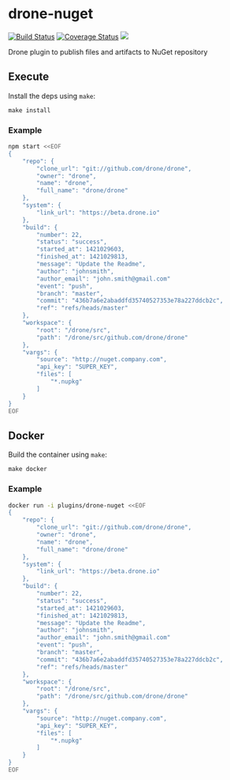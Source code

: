 # drone-nuget

[![Build Status](http://beta.drone.io/api/badges/drone-plugins/drone-nuget/status.svg)](http://beta.drone.io/drone-plugins/drone-nuget)
[![Coverage Status](https://aircover.co/badges/drone-plugins/drone-nuget/coverage.svg)](https://aircover.co/drone-plugins/drone-nuget)
[![](https://badge.imagelayers.io/plugins/drone-nuget:latest.svg)](https://imagelayers.io/?images=plugins/drone-nuget:latest 'Get your own badge on imagelayers.io')

Drone plugin to publish files and artifacts to NuGet repository

## Execute

Install the deps using `make`:

```
make install
```

### Example

```sh
npm start <<EOF
{
    "repo": {
        "clone_url": "git://github.com/drone/drone",
        "owner": "drone",
        "name": "drone",
        "full_name": "drone/drone"
    },
    "system": {
        "link_url": "https://beta.drone.io"
    },
    "build": {
        "number": 22,
        "status": "success",
        "started_at": 1421029603,
        "finished_at": 1421029813,
        "message": "Update the Readme",
        "author": "johnsmith",
        "author_email": "john.smith@gmail.com"
        "event": "push",
        "branch": "master",
        "commit": "436b7a6e2abaddfd35740527353e78a227ddcb2c",
        "ref": "refs/heads/master"
    },
    "workspace": {
        "root": "/drone/src",
        "path": "/drone/src/github.com/drone/drone"
    },
    "vargs": {
        "source": "http://nuget.company.com",
        "api_key": "SUPER_KEY",
        "files": [
            "*.nupkg"
        ]
    }
}
EOF
```

## Docker

Build the container using `make`:

```
make docker
```

### Example

```sh
docker run -i plugins/drone-nuget <<EOF
{
    "repo": {
        "clone_url": "git://github.com/drone/drone",
        "owner": "drone",
        "name": "drone",
        "full_name": "drone/drone"
    },
    "system": {
        "link_url": "https://beta.drone.io"
    },
    "build": {
        "number": 22,
        "status": "success",
        "started_at": 1421029603,
        "finished_at": 1421029813,
        "message": "Update the Readme",
        "author": "johnsmith",
        "author_email": "john.smith@gmail.com"
        "event": "push",
        "branch": "master",
        "commit": "436b7a6e2abaddfd35740527353e78a227ddcb2c",
        "ref": "refs/heads/master"
    },
    "workspace": {
        "root": "/drone/src",
        "path": "/drone/src/github.com/drone/drone"
    },
    "vargs": {
        "source": "http://nuget.company.com",
        "api_key": "SUPER_KEY",
        "files": [
            "*.nupkg"
        ]
    }
}
EOF
```
